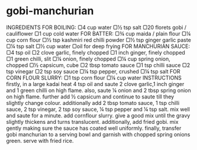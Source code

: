 # gobi-manchurian
INGREDIENTS
FOR BOILING:
▢4 cup water
▢½ tsp salt
▢20 florets gobi / cauliflower
▢1 cup cold water
FOR BATTER:
▢¾ cup maida / plain flour
▢¼ cup corn flour
▢½ tsp kashmiri red chilli powder
▢½ tsp ginger garlic paste
▢¼ tsp salt
▢½ cup water
▢oil for deep frying
FOR MANCHURIAN SAUCE:
▢4 tsp oil
▢2 clove garlic, finely chopped
▢1 inch ginger, finely chopped
▢1 green chilli, slit
▢¼ onion, finely chopped
▢¼ cup spring onion, chopped
▢½ capsicum, cube
▢2 tbsp tomato sauce
▢1 tsp chilli sauce
▢2 tsp vinegar
▢2 tsp soy sauce
▢¼ tsp pepper, crushed
▢¼ tsp salt
FOR CORN FLOUR SLURRY:
▢1 tsp corn flour
▢¼ cup water
INSTRUCTIONS
firstly, in a large kadai heat 4 tsp oil and saute 2 clove garlic,1 inch ginger and 1 green chilli on high flame.
also, saute ¼ onion and 2 tbsp spring onion on high flame.
further add ½ capsicum and continue to saute till they slightly change colour.
additionally add 2 tbsp tomato sauce, 1 tsp chilli sauce, 2 tsp vinegar, 2 tsp soy sauce, ¼ tsp pepper and ¼ tsp salt.
mix well and saute for a minute.
add cornflour slurry.
give a good mix until the gravy slightly thickens and turns translucent.
additionally, add fried gobi.
mix gently making sure the sauce has coated well uniformly.
finally, transfer gobi manchurian to a serving bowl and garnish with chopped spring onions green. serve with fried rice.